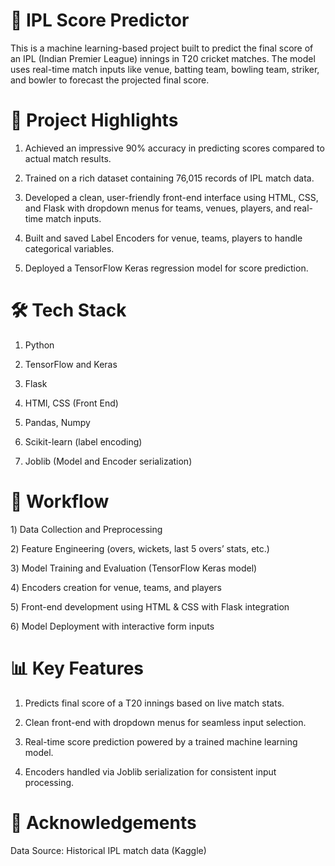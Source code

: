 # 🏏 IPL Score Predictor

This is a machine learning-based project built to predict the final score of an IPL (Indian Premier League) innings in T20 cricket matches. The model uses real-time match inputs like venue, batting team, bowling team, striker, and bowler to forecast the projected final score.

# 📌 Project Highlights

1) Achieved an impressive 90% accuracy in predicting scores compared to actual match results.

2) Trained on a rich dataset containing 76,015 records of IPL match data.

3) Developed a clean, user-friendly front-end interface using HTML, CSS, and Flask with dropdown menus for teams, venues, players, and real-time match inputs.

4) Built and saved Label Encoders for venue, teams, players to handle categorical variables.

5) Deployed a TensorFlow Keras regression model for score prediction.

# 🛠️ Tech Stack

1) Python

2) TensorFlow and Keras

3) Flask

4) HTMl, CSS (Front End)

5) Pandas, Numpy

6) Scikit-learn (label encoding)

7) Joblib (Model and Encoder serialization)

# 📌 Workflow

1️) Data Collection and Preprocessing

2️) Feature Engineering (overs, wickets, last 5 overs’ stats, etc.)

3️) Model Training and Evaluation (TensorFlow Keras model)

4️) Encoders creation for venue, teams, and players

5️) Front-end development using HTML & CSS with Flask integration

6️) Model Deployment with interactive form inputs

# 📊 Key Features

1) Predicts final score of a T20 innings based on live match stats.

2) Clean front-end with dropdown menus for seamless input selection.

3) Real-time score prediction powered by a trained machine learning model.

4) Encoders handled via Joblib serialization for consistent input processing.

# 📢 Acknowledgements

Data Source: Historical IPL match data (Kaggle)
